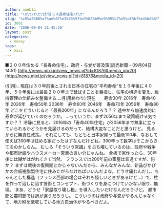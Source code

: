 ```yaml
---
author: ameblo
title: "\n\t\t\t\t計算ミス長寿住宅\t\t"
slug: '%e8%a8%88%e7%ae%97%e3%83%9f%e3%82%b9%e9%95%b7%e5%af%bf%e4%bd%8f%e5%ae%85'
id: 3001
date: '2006-09-04 21:45:10'
layout: post
categories:
  - money
tags:
  - mixi
---
```


■２００年住める「長寿命住宅」、政府・与党が普及策(読売新聞 - 09月04日 14:51) [http://news.mixi.jp/view_news.pl?id=81876&media_id=20](http://news.mixi.jp/view_news.pl?id=81876&media_id=20)

(引用)...現在は３０年前後とされる日本の住宅の“平均寿命”を１０年後に４０年、５０年後には最長２００年まで延ばすことを目指し、住宅の構造を変え、維持管理の仕組みを整備する....(引用終わり) 現在　　寿命30年 2016年　寿命40年 2026年　寿命50年 2036年　寿命60年 2046年　寿命70年 2056年　寿命80年 どこをどういじると「最長200年」になるんだろう？？ 途中から加速度的に寿命が延びていくのだろうか。 …っていうか、まず2056年まで政策続ける気ですか？？ 冷静に見ると、2016年の「寿命40年住宅」が2056年まで無事に立っていられるかどうかを見届けるのだって、結構大変なことだと思うけど。 見るからに無責任政策。 それにしても、もともと日本家屋って最低100年、なおして使えば300年は住める家だったはずなんだけどね。300年って数字はそこからきてるのかしらん。 むしろ「そういう常識」をぶち壊しているのは、政府や戦争や都市計画やハウスメーカー営業の言い分じゃんね。 合板で家作ったら、30年後には糊がはがれてきて当然。 フランスでは200年前の家屋は普通ですが、何か？ まずは戦後の復興期とかじゃないんだから、みんながみんな、新品ぴかぴかの合板樹脂製住宅に住みたがらなければいいんだよな。どうせ痛むんだし、ちゃんとした構造（フランス西部の場合はそれも怪しいときがあるけど...）で、柱を作って治しに治す技術とコンセプト、街づくりを身につけていかない限り…無理。 まあ、どうせ「家屋取り壊し税」を導入したいだけなんだろうけど。 都市部と農村部では訳が違うだろうし。 こういうのは政府や与党がやるんじゃなくて、地方税を徴収している地方自治体がやるべきだよ。